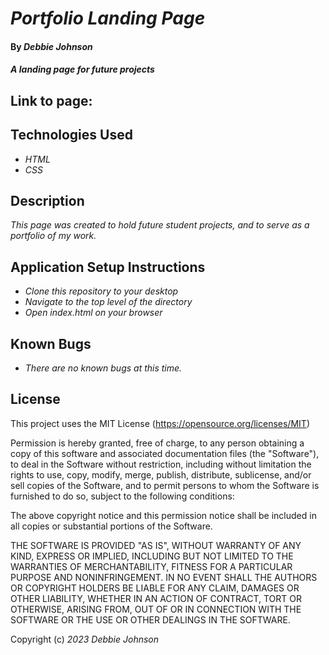 # _Portfolio Landing Page_

#### By _Debbie Johnson_

#### _A landing page for future projects_

## Link to page:

## Technologies Used

* _HTML_
* _CSS_

## Description

_This page was created to hold future student projects, and to serve as a portfolio of my work._

## Application Setup Instructions

* _Clone this repository to your desktop_
* _Navigate to the top level of the directory_
* _Open index.html on your browser_

## Known Bugs

* _There are no known bugs at this time._

## License
This project uses the MIT License (https://opensource.org/licenses/MIT) 

Permission is hereby granted, free of charge, to any person obtaining a copy
of this software and associated documentation files (the "Software"), to deal
in the Software without restriction, including without limitation the rights
to use, copy, modify, merge, publish, distribute, sublicense, and/or sell
copies of the Software, and to permit persons to whom the Software is
furnished to do so, subject to the following conditions:

The above copyright notice and this permission notice shall be included in all
copies or substantial portions of the Software.

THE SOFTWARE IS PROVIDED "AS IS", WITHOUT WARRANTY OF ANY KIND, EXPRESS OR
IMPLIED, INCLUDING BUT NOT LIMITED TO THE WARRANTIES OF MERCHANTABILITY,
FITNESS FOR A PARTICULAR PURPOSE AND NONINFRINGEMENT. IN NO EVENT SHALL THE
AUTHORS OR COPYRIGHT HOLDERS BE LIABLE FOR ANY CLAIM, DAMAGES OR OTHER
LIABILITY, WHETHER IN AN ACTION OF CONTRACT, TORT OR OTHERWISE, ARISING FROM,
OUT OF OR IN CONNECTION WITH THE SOFTWARE OR THE USE OR OTHER DEALINGS IN THE
SOFTWARE.


Copyright (c) _2023_ _Debbie Johnson_
